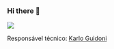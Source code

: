 ### Hi there 👋

![](http://www.textfiles.com/underconstruction/HeHeartlandPark2601underconstructionbar9.gif)

Responsável técnico: [Karlo Guidoni](https://github.com/kguidonimartins/)
<!--
**data-broomer/data-broomer** is a ✨ _special_ ✨ repository because its `README.md` (this file) appears on your GitHub profile.

Here are some ideas to get you started:

- 🔭 I’m currently working on ...
- 🌱 I’m currently learning ...
- 👯 I’m looking to collaborate on ...
- 🤔 I’m looking for help with ...
- 💬 Ask me about ...
- 📫 How to reach me: ...
- 😄 Pronouns: ...
- ⚡ Fun fact: ...
-->
